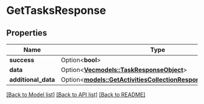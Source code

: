 # GetTasksResponse

## Properties

Name | Type | Description | Notes
------------ | ------------- | ------------- | -------------
**success** | Option<**bool**> |  | [optional]
**data** | Option<[**Vec<models::TaskResponseObject>**](TaskResponseObject.md)> |  | [optional]
**additional_data** | Option<[**models::GetActivitiesCollectionResponseAdditionalData**](GetActivitiesCollectionResponse_additional_data.md)> |  | [optional]

[[Back to Model list]](../README.md#documentation-for-models) [[Back to API list]](../README.md#documentation-for-api-endpoints) [[Back to README]](../README.md)


